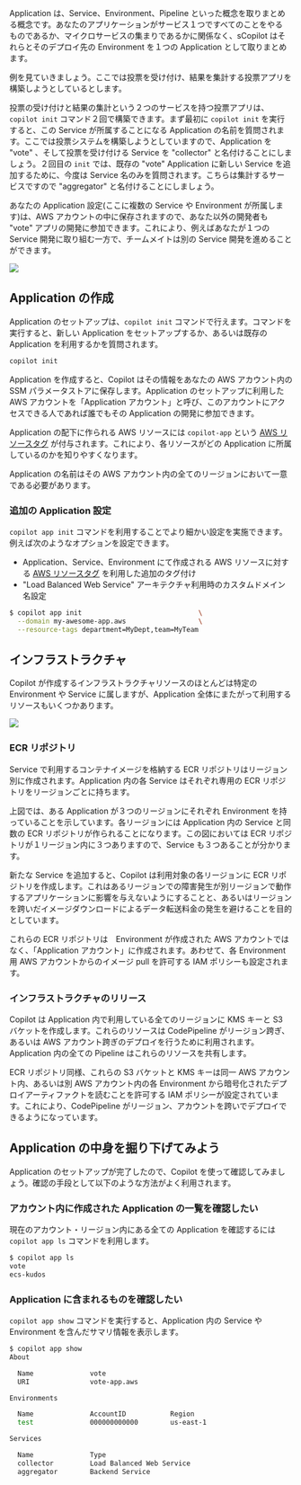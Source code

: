 Application は、Service、Environment、Pipeline といった概念を取りまとめる概念です。あなたのアプリケーションがサービス１つですべてのことをやる
ものであるか、マイクロサービスの集まりであるかに関係なく、sCopilot はそれらとそのデプロイ先の Environment を１つの Application として取りまとめます。

例を見ていきましょう。ここでは投票を受け付け、結果を集計する投票アプリを構築しようとしているとします。

投票の受け付けと結果の集計という２つのサービスを持つ投票アプリは、`copilot init` コマンド２回で構築できます。まず最初に `copilot init` を実行すると、この Service が所属することになる Application の名前を質問されます。ここでは投票システムを構築しようとしていますので、Application を "vote" 、そして投票を受け付ける Service を "collector" と名付けることにしましょう。２回目の `init` では、既存の "vote" Application に新しい Service を追加するために、今度は Service 名のみを質問されます。こちらは集計するサービスですので "aggregator" と名付けることにしましょう。

あなたの Application 設定(ここに複数の Service や Environment が所属します)は、AWS アカウントの中に保存されますので、あなた以外の開発者も "vote" アプリの開発に参加できます。これにより、例えばあなたが１つの Service 開発に取り組む一方で、チームメイトは別の Service 開発を進めることができます。

![](https://user-images.githubusercontent.com/879348/85869625-cd858d00-b780-11ea-817c-638814049d2d.png)

## Application の作成

Application のセットアップは、`copilot init` コマンドで行えます。コマンドを実行すると、新しい Application をセットアップするか、あるいは既存の Application を利用するかを質問されます。

```bash
copilot init
```

Application を作成すると、Copilot はその情報をあなたの AWS アカウント内の SSM パラメータストアに保存します。Application のセットアップに利用した AWS アカウントを「Application アカウント」と呼び、このアカウントにアクセスできる人であれば誰でもその Application の開発に参加できます。

Application の配下に作られる AWS リソースには `copilot-app` という [AWS リソースタグ](https://docs.aws.amazon.com/ja_jp/general/latest/gr/aws_tagging.html) が付与されます。これにより、各リソースがどの Application に所属しているのかを知りやすくなります。

Application の名前はその AWS アカウント内の全てのリージョンにおいて一意である必要があります。

### 追加の Application 設定
`copilot app init` コマンドを利用することでより細かい設定を実施できます。例えば次のようなオプションを設定できます。

* Application、Service、Environment にて作成される AWS リソースに対する [AWS リソースタグ](https://docs.aws.amazon.com/ja_jp/general/latest/gr/aws_tagging.html) を利用した追加のタグ付け
* "Load Balanced Web Service" アーキテクチャ利用時のカスタムドメイン名設定

```bash
$ copilot app init                             \
  --domain my-awesome-app.aws                  \
  --resource-tags department=MyDept,team=MyTeam
```

## インフラストラクチャ

Copilot が作成するインフラストラクチャリソースのほとんどは特定の Environment や Service に属しますが、Application 全体にまたがって利用するリソースもいくつかあります。

![](https://user-images.githubusercontent.com/879348/85869637-d0807d80-b780-11ea-8359-6d75933c562a.png)

### ECR リポジトリ

Service で利用するコンテナイメージを格納する ECR リポジトリはリージョン別に作成されます。Application 内の各 Service はそれぞれ専用の ECR リポジトリをリージョンごとに持ちます。

上図では、ある Application が３つのリージョンにそれぞれ Environment を持っていることを示しています。各リージョンには Application 内の Service と同数の ECR リポジトリが作られることになります。この図においては ECR リポジトリが１リージョン内に３つありますので、Service も３つあることが分かります。

新たな Service を追加すると、Copilot は利用対象の各リージョンに ECR リポジトリを作成します。これはあるリージョンでの障害発生が別リージョンで動作するアプリケーションに影響を与えないようにすることと、あるいはリージョンを跨いだイメージダウンロードによるデータ転送料金の発生を避けることを目的としています。

これらの ECR リポジトリは　Environment が作成された AWS アカウントではなく、「Application アカウント」に作成されます。あわせて、各 Environment 用 AWS アカウントからのイメージ pull を許可する IAM ポリシーも設定されます。

### インフラストラクチャのリリース

Copilot は Application 内で利用している全てのリージョンに KMS キーと S3 バケットを作成します。これらのリソースは CodePipeline がリージョン跨ぎ、あるいは AWS アカウント跨ぎのデプロイを行うために利用されます。Application 内の全ての Pipeline はこれらのリソースを共有します。

ECR リポジトリ同様、これらの S3 バケットと KMS キーは同一 AWS アカウント内、あるいは別 AWS アカウント内の各 Environment から暗号化されたデプロイアーティファクトを読むことを許可する IAM ポリシーが設定されています。これにより、CodePipeline がリージョン、アカウントを跨いでデプロイできるようになっています。

## Application の中身を掘り下げてみよう

Application のセットアップが完了したので、Copilot を使って確認してみましょう。確認の手段として以下のような方法がよく利用されます。

### アカウント内に作成された Application の一覧を確認したい

現在のアカウント・リージョン内にある全ての Application を確認するには `copilot app ls` コマンドを利用します。

```bash
$ copilot app ls
vote
ecs-kudos
```

### Application に含まれるものを確認したい

`copilot app show` コマンドを実行すると、Application 内の Service や Environment を含んだサマリ情報を表示します。

```bash
$ copilot app show
About

  Name              vote
  URI               vote-app.aws

Environments

  Name              AccountID           Region
  test              000000000000        us-east-1

Services

  Name              Type
  collector         Load Balanced Web Service
  aggregator        Backend Service
```
